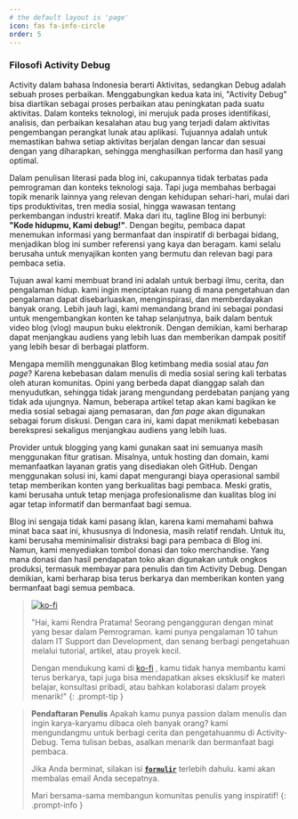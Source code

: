 ```yaml
---
# the default layout is 'page'
icon: fas fa-info-circle
order: 5
---
```


### Filosofi Activity Debug

Activity dalam bahasa Indonesia berarti Aktivitas, sedangkan Debug adalah sebuah proses perbaikan. Menggabungkan kedua kata ini, "Activity Debug" bisa diartikan sebagai proses perbaikan atau peningkatan pada suatu aktivitas. Dalam konteks teknologi, ini merujuk pada proses identifikasi, analisis, dan perbaikan kesalahan atau bug yang terjadi dalam aktivitas pengembangan perangkat lunak atau aplikasi. Tujuannya adalah untuk memastikan bahwa setiap aktivitas berjalan dengan lancar dan sesuai dengan yang diharapkan, sehingga menghasilkan performa dan hasil yang optimal.

Dalam penulisan literasi pada blog ini, cakupannya tidak terbatas pada pemrograman dan konteks teknologi saja. Tapi juga membahas berbagai topik menarik lainnya yang relevan dengan kehidupan sehari-hari, mulai dari tips produktivitas, tren media sosial, hingga wawasan tentang perkembangan industri kreatif. Maka dari itu, tagline Blog ini berbunyi: **"Kode hidupmu, Kami debug!"**. Dengan begitu, pembaca dapat menemukan informasi yang bermanfaat dan inspiratif di berbagai bidang, menjadikan blog ini sumber referensi yang kaya dan beragam. kami selalu berusaha untuk menyajikan konten yang bermutu dan relevan bagi para pembaca setia.

Tujuan awal kami membuat brand ini adalah untuk berbagi ilmu, cerita, dan pengalaman hidup. kami ingin menciptakan ruang di mana pengetahuan dan pengalaman dapat disebarluaskan, menginspirasi, dan memberdayakan banyak orang. Lebih jauh lagi, kami memandang brand ini sebagai pondasi untuk mengembangkan konten ke tahap selanjutnya, baik dalam bentuk video blog (vlog) maupun buku elektronik. Dengan demikian, kami berharap dapat menjangkau audiens yang lebih luas dan memberikan dampak positif yang lebih besar di berbagai platform.

Mengapa memilih menggunakan Blog ketimbang media sosial atau *fan page*? Karena kebebasan dalam menulis di media sosial sering kali terbatas oleh aturan komunitas. Opini yang berbeda dapat dianggap salah dan menyudutkan, sehingga tidak jarang mengundang perdebatan panjang yang tidak ada ujungnya. Namun, beberapa artikel tetap akan kami bagikan ke media sosial sebagai ajang pemasaran, dan *fan page* akan digunakan sebagai forum diskusi. Dengan cara ini, kami dapat menikmati kebebasan berekspresi sekaligus menjangkau audiens yang lebih luas.

Provider untuk blogging yang kami gunakan saat ini semuanya masih menggunakan fitur gratisan. Misalnya, untuk hosting dan domain, kami memanfaatkan layanan gratis yang disediakan oleh GitHub. Dengan menggunakan solusi ini, kami dapat mengurangi biaya operasional sambil tetap memberikan konten yang berkualitas bagi pembaca. Meski gratis, kami berusaha untuk tetap menjaga profesionalisme dan kualitas blog ini agar tetap informatif dan bermanfaat bagi semua.

Blog ini sengaja tidak kami pasang iklan, karena kami memahami bahwa minat baca saat ini, khususnya di Indonesia, masih relatif rendah. Untuk itu, kami berusaha meminimalisir distraksi bagi para pembaca di Blog ini. Namun, kami menyediakan tombol donasi dan toko merchandise. Yang mana donasi dan hasil pendapatan toko akan digunakan untuk ongkos produksi, termasuk membayar para penulis dan tim Activity Debug. Dengan demikian, kami berharap bisa terus berkarya dan memberikan konten yang bermanfaat bagi semua pembaca.


> [![ko-fi](https://ko-fi.com/img/githubbutton_sm.svg)](https://ko-fi.com/K3K1151ATI)
> 
> "Hai, kami Rendra Pratama! Seorang pengangguran dengan minat yang besar dalam Pemrograman. kami punya pengalaman 10 tahun dalam IT Support dan Development, dan senang berbagi pengetahuan melalui tutorial, artikel, atau proyek kecil. 
>
> Dengan mendukung kami di [ko-fi](https://ko-fi.com/K3K1151ATI) , kamu tidak hanya membantu kami terus berkarya, tapi juga bisa mendapatkan akses eksklusif ke materi belajar, konsultasi pribadi, atau bahkan kolaborasi dalam proyek menarik!"
{: .prompt-tip }


> **Pendaftaran Penulis**
> Apakah kamu punya passion dalam menulis dan ingin karya-karyamu dibaca oleh banyak orang? kami mengundangmu untuk berbagi cerita dan pengetahuanmu di Activity-Debug. Tema tulisan bebas, asalkan menarik dan bermanfaat bagi pembaca.
>
> Jika Anda berminat, silakan isi [**`formulir`**](https://forms.gle/Cm6K769k1PEgUmWS9) terlebih dahulu. kami akan membalas email Anda secepatnya.
> 
> Mari bersama-sama membangun komunitas penulis yang inspiratif!
{: .prompt-info }
